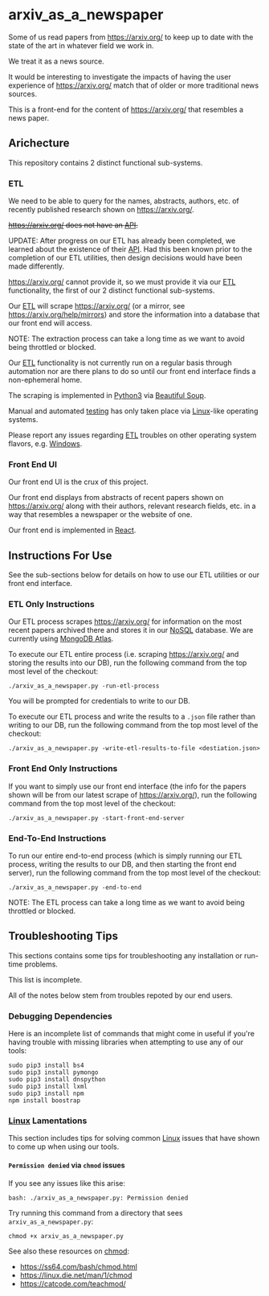 # arxiv_as_a_newspaper

Some of us read papers from https://arxiv.org/ to keep up to date with the state of the art in whatever field we work in. 

We treat it as a news source. 

It would be interesting to investigate the impacts of having the user experience of https://arxiv.org/ match that of older or more traditional news sources. 

This is a front-end for the content of https://arxiv.org/ that resembles a news paper. 

## Arichecture

This repository contains 2 distinct functional sub-systems. 

### ETL

We need to be able to query for the names, abstracts, authors, etc. of recently published research shown on https://arxiv.org/.

~~https://arxiv.org/ does not have an [API](https://en.wikipedia.org/wiki/Representational_state_transfer).~~

UPDATE: After progress on our ETL has already been completed, we learned about the existence of their [API](https://arxiv.org/help/api). Had this been known prior to the completion of our ETL utilities, then design decisions would have been made differently. 

https://arxiv.org/ cannot provide it, so we must provide it via our [ETL](https://en.wikipedia.org/wiki/Extract,_transform,_load) functionality, the first of our 2 distinct functional sub-systems.

Our [ETL](https://en.wikipedia.org/wiki/Extract,_transform,_load) will scrape https://arxiv.org/ (or a mirror, see https://arxiv.org/help/mirrors) and store the information into a database that our front end will access. 

NOTE: The extraction process can take a long time as we want to avoid being throttled or blocked. 

Our [ETL](https://en.wikipedia.org/wiki/Extract,_transform,_load) functionality is not currently run on a regular basis through automation nor are there plans to do so until our front end interface finds a non-ephemeral home.

The scraping is implemented in [Python3](https://www.python.org/download/releases/3.0/) via [Beautiful Soup](https://en.wikipedia.org/wiki/Beautiful_Soup_(HTML_parser)).

Manual and automated [testing](https://en.wikipedia.org/wiki/Software_testing) has only taken place via [Linux](https://en.wikipedia.org/wiki/Linux)-like operating systems. 

Please report any issues regarding [ETL](https://en.wikipedia.org/wiki/Extract,_transform,_load) troubles on other operating system flavors, e.g. [Windows](https://en.wikipedia.org/wiki/Microsoft_Windows).

### Front End UI

Our front end UI is the crux of this project. 

Our front end displays from abstracts of recent papers shown on https://arxiv.org/ along with their authors, relevant research fields, etc. in a way that resembles a newspaper or the website of one.

Our front end is implemented in [React](https://reactjs.org/). 

## Instructions For Use

See the sub-sections below for details on how to use our ETL utilities or our front end interface. 

### ETL Only Instructions

Our ETL process scrapes https://arxiv.org/ for information on the most recent papers archived there and stores it in our [NoSQL](https://en.wikipedia.org/wiki/NoSQL) database. We are currently using  [MongoDB Atlas](https://www.mongodb.com/cloud/atlas). 

To execute our ETL entire process (i.e. scraping https://arxiv.org/ and storing the results into our DB), run the following command from the top most level of the checkout:

```
./arxiv_as_a_newspaper.py -run-etl-process
```

You will be prompted for credentials to write to our DB.

To execute our ETL process and write the results to a `.json` file rather than writing to our DB, run the following command from the top most level of the checkout:

```
./arxiv_as_a_newspaper.py -write-etl-results-to-file <destiation.json>
```

### Front End Only Instructions

If you want to simply use our front end interface (the info for the papers shown will be from our latest scrape of https://arxiv.org/), run the following command from the top most level of the checkout:

```
./arxiv_as_a_newspaper.py -start-front-end-server
```

### End-To-End Instructions

To run our entire end-to-end process (which is simply running our ETL process, writing the results to our DB, and then starting the front end server), run the following command from the top most level of the checkout:

```
./arxiv_as_a_newspaper.py -end-to-end
```

NOTE: The ETL process can take a long time as we want to avoid being throttled or blocked. 

## Troubleshooting Tips

This sections contains some tips for troubleshooting any installation or run-time problems. 

This list is incomplete. 

All of the notes below stem from troubles repoted by our end users.

### Debugging Dependencies

Here is an incomplete list of commands that might come in useful if you're having trouble with missing libraries when attempting to use any of our tools:

```
sudo pip3 install bs4
sudo pip3 install pymongo
sudo pip3 install dnspython
sudo pip3 install lxml
sudo pip3 install npm
npm install boostrap
```

### [Linux](https://en.wikipedia.org/wiki/Linux) Lamentations

This section includes tips for solving common [Linux](https://en.wikipedia.org/wiki/Linux) issues that have shown to come up when using our tools.

#### `Permission denied` via `chmod` issues

If you see any issues like this arise:

```
bash: ./arxiv_as_a_newspaper.py: Permission denied
```

Try running this command from a directory that sees `arxiv_as_a_newspaper.py`:

```
chmod +x arxiv_as_a_newspaper.py
```

See also these resources on [chmod](https://en.wikipedia.org/wiki/Chmod):
* https://ss64.com/bash/chmod.html
* https://linux.die.net/man/1/chmod
* https://catcode.com/teachmod/
